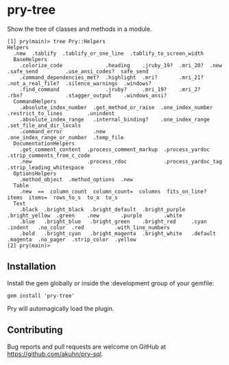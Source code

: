 # pry-tree

Show the tree of classes and methods in a module.

```
[1] pry(main)> tree Pry::Helpers
Helpers
  .new  .tablify  .tablify_or_one_line  .tablify_to_screen_width
  BaseHelpers
    .colorize_code              .heading    .jruby_19?  .mri_20?  .new               .safe_send         .use_ansi_codes?  safe_send
    .command_dependencies_met?  .highlight  .mri?       .mri_21?  .not_a_real_file?  .silence_warnings  .windows?
    .find_command               .jruby?     .mri_19?    .mri_2?   .rbx?              .stagger_output    .windows_ansi?
  CommandHelpers
    .absolute_index_number  .get_method_or_raise  .one_index_number           .restrict_to_lines        .unindent
    .absolute_index_range   .internal_binding?    .one_index_range            .set_file_and_dir_locals
    .command_error          .new                  .one_index_range_or_number  .temp_file
  DocumentationHelpers
    .get_comment_content  .process_comment_markup  .process_yardoc      .strip_comments_from_c_code
    .new                  .process_rdoc            .process_yardoc_tag  .strip_leading_whitespace
  OptionsHelpers
    .method_object  .method_options  .new
  Table
    .new  ==  column_count  column_count=  columns  fits_on_line?  items  items=  rows_to_s  to_a  to_s
  Text
    .black  .bright_black  .bright_default  .bright_purple  .bright_yellow  .green    .new       .purple       .white
    .blue   .bright_blue   .bright_green    .bright_red     .cyan           .indent   .no_color  .red          .with_line_numbers
    .bold   .bright_cyan   .bright_magenta  .bright_white   .default        .magenta  .no_pager  .strip_color  .yellow
[2] pry(main)>
```

## Installation

Install the gem globally or inside the :development group of your gemfile:

```
gem install 'pry-tree'
```

Pry will automagically load the plugin.

## Contributing

Bug reports and pull requests are welcome on GitHub at https://github.com/akuhn/pry-sql.
